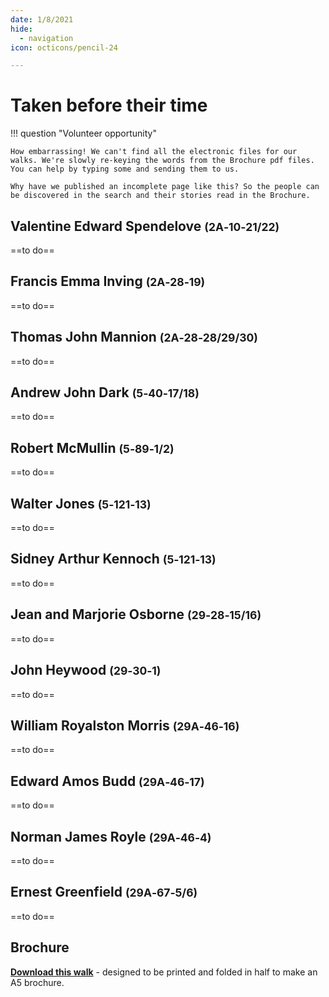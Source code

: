 ```yaml
---
date: 1/8/2021
hide:
  - navigation
icon: octicons/pencil-24

---
```


# Taken before their time

!!! question "Volunteer opportunity"

    How embarrassing! We can't find all the electronic files for our walks. We're slowly re-keying the words from the Brochure pdf files. You can help by typing some and sending them to us. 
    
    Why have we published an incomplete page like this? So the people can be discovered in the search and their stories read in the Brochure.

<!-- 

![](../assets/john-devoy-residence-1908.jpg){ width="70%" }  

*<small>[Devoy residence in Ashgrove, Brisbane, ca. 1908](http://onesearch.slq.qld.gov.au/permalink/f/1upgmng/slq_alma21218171470002061). The Devoy residence was in Three Mile Scrub Road (now Ashgrove Avenue), off Waterworks Road. John Devoy was the manager of Castlemaine Perkins. — State Library of Queensland.</small>*

-->

<!--
???+ Example "Directions" 

    Starting point
    Walking directions to first headstone... is the grave of...
    
    ![](../assets/404.png){ width="15%" }
-->

## Valentine Edward Spendelove <small>(2A‑10‑21/22)</small>

==to do==

<!--
??? Example "Directions" 

    Walking directions to next headstone... is the grave of...
    
    ![](../assets/404.png){ width="15%" }
-->

## Francis Emma Inving <small>(2A‑28‑19)</small>

==to do==

## Thomas John Mannion <small>(2A‑28‑28/29/30)</small>

==to do==

## Andrew John Dark <small>(5‑40‑17/18)</small>

==to do==

## Robert McMullin <small>(5‑89‑1/2)</small>

==to do==

## Walter Jones <small>(5‑121‑13)</small>

==to do==

## Sidney Arthur Kennoch <small>(5‑121‑13)</small>

==to do==

## Jean and Marjorie Osborne <small>(29‑28‑15/16)</small>

==to do==

## John Heywood <small>(29‑30‑1)</small>

==to do==

## William Royalston Morris <small>(29A‑46‑16)</small>

==to do==

## Edward Amos Budd <small>(29A‑46‑17)</small>

==to do==

## Norman James Royle <small>(29A‑46‑4)</small>

==to do==

## Ernest Greenfield <small>(29A‑67‑5/6)</small>

==to do==




<div class="noprint" markdown="1">

## Brochure

**[Download this walk](../assets/guides/taken-before-their-time.pdf)** - designed to be printed and folded in half to make an A5 brochure.

</div>
